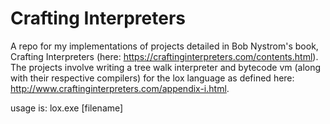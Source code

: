 # Crafting Interpreters

A repo for my implementations of projects detailed in Bob Nystrom's book, Crafting Interpreters (here: https://craftinginterpreters.com/contents.html). The projects involve writing a tree walk interpreter and bytecode vm (along with their respective compilers) for the lox language as defined here: http://www.craftinginterpreters.com/appendix-i.html.

usage is: lox.exe \[filename\]
